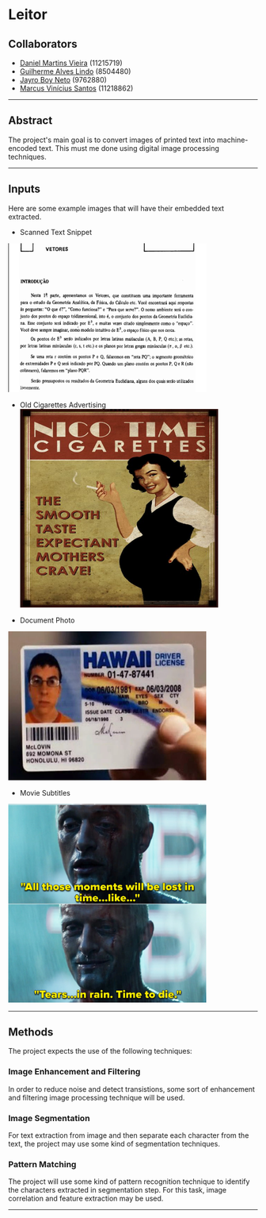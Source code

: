 # Leitor

## Collaborators
* [Daniel Martins Vieira](https://github.com/Idalen) (11215719)
* [Guilherme Alves Lindo](https://github.com/Guial07) (8504480)
* [Jayro Boy Neto](https://github.com/jayroboy) (9762880)
* [Marcus Vinícius Santos](https://github.com/marcus_v_rodrigues) (11218862)

---

## Abstract

The project's main goal is to convert images of printed text into machine-encoded text. This must me done using digital image processing techniques.

---

## Inputs

Here are some example images that will have their embedded text extracted.

* Scanned Text Snippet
<img title="Scanned Text Snippet from Geometria analítica - um tratamento vetorial" alt="Text Snippet" src="images/boulos-snippet.png" width="400" height="300">

* Old Cigarettes Advertising
<img title="Old Cigarettes Advertising" alt="Old Cigarettes Advertising" src="images/advertising.jpg"
width="400" height="400">

* Document Photo
<img title="Document Photo" alt="Document Photo" src="images/id-document.jpg" width="400" height="300">

* Movie Subtitles
<img title="Movie subtitles" alt="Movie subtitles" src="images/movie-subtitles.jpg" width="400" height="400">





---

## Methods

The project expects the use of the following techniques:

### Image Enhancement and Filtering

In order to reduce noise and detect transistions, some sort of enhancement and filtering image processing technique will be used.

### Image Segmentation

For text extraction from image and then separate each character from the text, the project may use some kind of segmentation techniques.

### Pattern Matching

The project will use some kind of pattern recognition technique to identify the characters extracted in segmentation step.
For this task, image correlation and feature extraction may be used.

---

